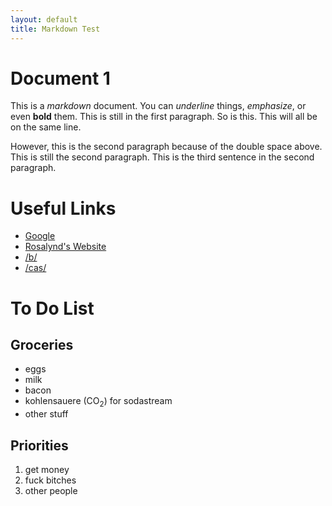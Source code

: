 ```yaml
---
layout: default
title: Markdown Test
---
```


# Document 1

This is a *markdown* document.  You can _underline_ things,
*emphasize*, or even **bold** them.
This is still in the first paragraph.
So is this.
This will all be on the same line.

However, this is the second paragraph because of the double space above.
This is still the second paragraph.
This is the third sentence in the second paragraph.

# Useful Links

* [Google](https://google.com)
* [Rosalynd's Website](http://rosalynd.name)
* [/b/](https://4chan.org/b)
* [/cas/](https://berlin.craigslist.org/cas/)

# To Do List

## Groceries

* eggs
* milk
* bacon
* kohlensauere (CO<sub>2</sub>) for sodastream
* other stuff

## Priorities

1. get money
1. fuck bitches
1. other people
